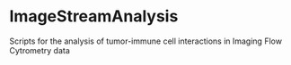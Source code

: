 # ImageStreamAnalysis
Scripts for the analysis of tumor-immune cell interactions in Imaging Flow Cytrometry data
